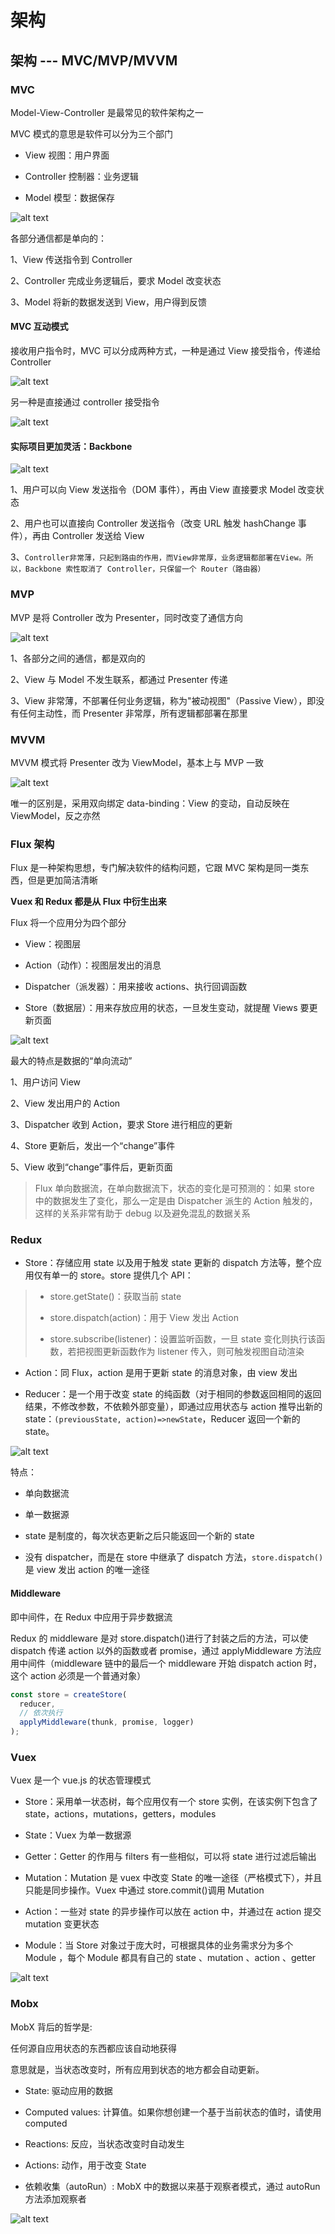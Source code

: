 # 架构

## 架构 --- MVC/MVP/MVVM

### MVC

Model-View-Controller 是最常见的软件架构之一

MVC 模式的意思是软件可以分为三个部门

- View 视图：用户界面

- Controller 控制器：业务逻辑

- Model 模型：数据保存

![alt text](image-1.png)

各部分通信都是单向的：

1、View 传送指令到 Controller

2、Controller 完成业务逻辑后，要求 Model 改变状态

3、Model 将新的数据发送到 View，用户得到反馈

#### MVC 互动模式

接收用户指令时，MVC 可以分成两种方式，一种是通过 View 接受指令，传递给 Controller

![alt text](image-2.png)

另一种是直接通过 controller 接受指令

![alt text](image-3.png)

#### 实际项目更加灵活：Backbone

![alt text](image-4.png)

1、用户可以向 View 发送指令（DOM 事件），再由 View 直接要求 Model 改变状态

2、用户也可以直接向 Controller 发送指令（改变 URL 触发 hashChange 事件），再由 Controller 发送给 View

3、`Controller非常薄，只起到路由的作用，而View非常厚，业务逻辑都部署在View。所以，Backbone 索性取消了 Controller，只保留一个 Router（路由器）`

### MVP

MVP 是将 Controller 改为 Presenter，同时改变了通信方向

![alt text](image-5.png)

1、各部分之间的通信，都是双向的

2、View 与 Model 不发生联系，都通过 Presenter 传递

3、View 非常薄，不部署任何业务逻辑，称为"被动视图"（Passive View），即没有任何主动性，而 Presenter 非常厚，所有逻辑都部署在那里

### MVVM

MVVM 模式将 Presenter 改为 ViewModel，基本上与 MVP 一致

![alt text](image-6.png)

唯一的区别是，采用双向绑定 data-binding：View 的变动，自动反映在 ViewModel，反之亦然

### Flux 架构

Flux 是一种架构思想，专门解决软件的结构问题，它跟 MVC 架构是同一类东西，但是更加简洁清晰

**Vuex 和 Redux 都是从 Flux 中衍生出来**

Flux 将一个应用分为四个部分

- View：视图层

- Action（动作）：视图层发出的消息

- Dispatcher（派发器）：用来接收 actions、执行回调函数

- Store（数据层）：用来存放应用的状态，一旦发生变动，就提醒 Views 要更新页面

![alt text](image-7.png)

最大的特点是数据的“单向流动”

1、用户访问 View

2、View 发出用户的 Action

3、Dispatcher 收到 Action，要求 Store 进行相应的更新

4、Store 更新后，发出一个“change”事件

5、View 收到“change”事件后，更新页面

> Flux 单向数据流，在单向数据流下，状态的变化是可预测的：如果 store 中的数据发生了变化，那么一定是由 Dispatcher 派生的 Action 触发的，这样的关系非常有助于 debug 以及避免混乱的数据关系

### Redux

- Store：存储应用 state 以及用于触发 state 更新的 dispatch 方法等，整个应用仅有单一的 store。store 提供几个 API：

> - store.getState()：获取当前 state
>
> - store.dispatch(action)：用于 View 发出 Action
>
> - store.subscribe(listener)：设置监听函数，一旦 state 变化则执行该函数，若把视图更新函数作为 listener 传入，则可触发视图自动渲染

- Action：同 Flux，action 是用于更新 state 的消息对象，由 view 发出

- Reducer：是一个用于改变 state 的纯函数（对于相同的参数返回相同的返回结果，不修改参数，不依赖外部变量），即通过应用状态与 action 推导出新的 state：`(previousState, action)=>newState`，Reducer 返回一个新的 state。

![alt text](image-9.png)

特点：

- 单向数据流

- 单一数据源

- state 是制度的，每次状态更新之后只能返回一个新的 state

- 没有 dispatcher，而是在 store 中继承了 dispatch 方法，`store.dispatch()`是 view 发出 action 的唯一途径

#### Middleware

即中间件，在 Redux 中应用于异步数据流

Redux 的 middleware 是对 store.dispatch()进行了封装之后的方法，可以使 dispatch 传递 action 以外的函数或者 promise，通过 applyMiddleware 方法应用中间件（middleware 链中的最后一个 middleware 开始 dispatch action 时，这个 action 必须是一个普通对象）

```js
const store = createStore(
  reducer,
  // 依次执行
  applyMiddleware(thunk, promise, logger)
);
```

### Vuex

Vuex 是一个 vue.js 的状态管理模式

- Store：采用单一状态树，每个应用仅有一个 store 实例，在该实例下包含了 state，actions，mutations，getters，modules

- State：Vuex 为单一数据源

- Getter：Getter 的作用与 filters 有一些相似，可以将 state 进行过滤后输出

- Mutation：Mutation 是 vuex 中改变 State 的唯一途径（严格模式下），并且只能是同步操作。Vuex 中通过 store.commit()调用 Mutation

- Action：一些对 state 的异步操作可以放在 action 中，并通过在 action 提交 mutation 变更状态

- Module：当 Store 对象过于庞大时，可根据具体的业务需求分为多个 Module ，每个 Module 都具有自己的 state 、mutation 、action 、getter

![alt text](image-10.png)

### Mobx

MobX 背后的哲学是:

任何源自应用状态的东西都应该自动地获得

意思就是，当状态改变时，所有应用到状态的地方都会自动更新。

- State: 驱动应用的数据

- Computed values: 计算值。如果你想创建一个基于当前状态的值时，请使用 computed

- Reactions: 反应，当状态改变时自动发生

- Actions: 动作，用于改变 State

- 依赖收集（autoRun）: MobX 中的数据以来基于观察者模式，通过 autoRun 方法添加观察者

![alt text](image-11.png)
